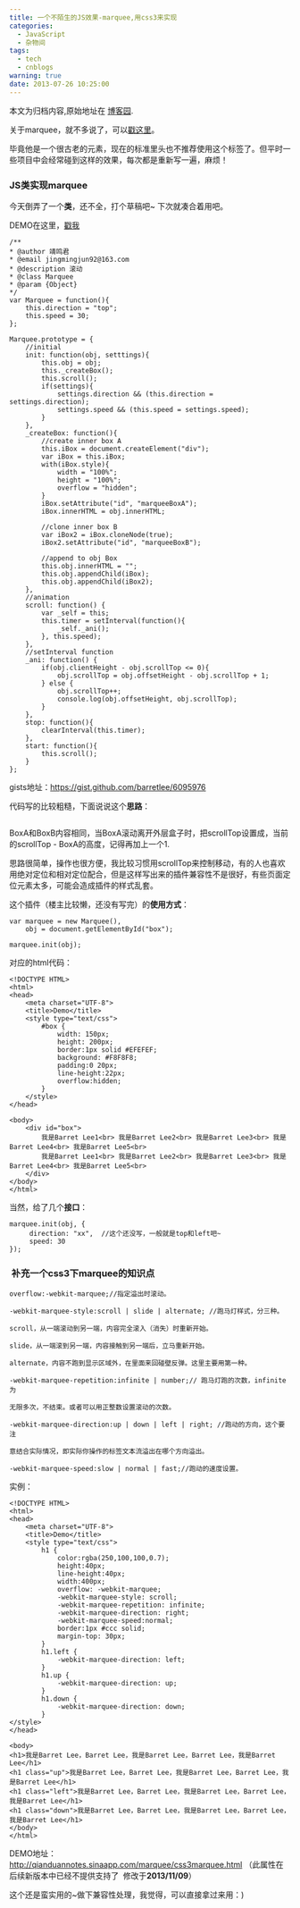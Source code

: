 ```yaml
---
title: 一个不陌生的JS效果-marquee,用css3来实现
categories:
  - JavaScript
  - 杂物间
tags:
  - tech
  - cnblogs
warning: true
date: 2013-07-26 10:25:00
---
```


<div class="history-article">本文为归档内容,原始地址在 <a href="http://www.cnblogs.com/hustskyking/archive/2013/07/26/marquee-in-javascript.html" target="_blank">博客园</a>.</div>

<p>关于marquee，就不多说了，可以<a title="marquee演示" href="http://qianduannotes.sinaapp.com/marquee/show.html" target="_blank">戳这里</a>。</p>
<p>毕竟他是一个很古老的元素，现在的标准里头也不推荐使用这个标签了。但平时一些项目中会经常碰到这样的效果，每次都是重新写一遍，麻烦！</p>


<h3>JS类实现marquee</h3>
<p>今天倒弄了一个<strong>类</strong>，还不全，打个草稿吧~ 下次就凑合着用吧。</p>
<p>DEMO在这里，<a title="DEMO" href="http://qianduannotes.sinaapp.com/marquee/index.html" target="_blank">戳我</a></p>

```
/**
* @author 靖鸣君
* @email jingmingjun92@163.com
* @description 滚动
* @class Marquee
* @param {Object}
*/
var Marquee = function(){
    this.direction = "top";
    this.speed = 30;
};

Marquee.prototype = {
    //initial
    init: function(obj, setttings){
        this.obj = obj;
        this._createBox();
        this.scroll();
        if(settings){
            settings.direction && (this.direction = settings.direction);
            settings.speed && (this.speed = settings.speed);
        }
    },
    _createBox: function(){
        //create inner box A
        this.iBox = document.createElement("div");
        var iBox = this.iBox;
        with(iBox.style){
            width = "100%";
            height = "100%";
            overflow = "hidden";
        }
        iBox.setAttribute("id", "marqueeBoxA");
        iBox.innerHTML = obj.innerHTML;

        //clone inner box B
        var iBox2 = iBox.cloneNode(true);
        iBox2.setAttribute("id", "marqueeBoxB");

        //append to obj Box
        this.obj.innerHTML = "";
        this.obj.appendChild(iBox);
        this.obj.appendChild(iBox2);
    },
    //animation
    scroll: function() {
        var _self = this;
        this.timer = setInterval(function(){
            _self._ani();
        }, this.speed);
    },
    //setInterval function
    _ani: function() {
        if(obj.clientHeight - obj.scrollTop <= 0){
            obj.scrollTop = obj.offsetHeight - obj.scrollTop + 1;
        } else {
            obj.scrollTop++;
            console.log(obj.offsetHeight, obj.scrollTop);
        }
    },
    stop: function(){
        clearInterval(this.timer);
    },
    start: function(){
        this.scroll();
    }
};
```

<p>gists地址：<a href="https://gist.github.com/barretlee/6095976">https://gist.github.com/barretlee/6095976</a></p>
<p>代码写的比较粗糙，下面说说这个<strong>思路</strong>：</p>
<p><img src="http://images.cnitblog.com/blog/387325/201307/26221029-f82024416caf481a91ad51b1576d33d0.jpg" alt=""></p>
<p>BoxA和BoxB内容相同，当BoxA滚动离开外层盒子时，把scrollTop设置成，当前的scrollTop - BoxA的高度，记得再加上一个1.</p>
<p>思路很简单，操作也很方便，我比较习惯用scrollTop来控制移动，有的人也喜欢用绝对定位和相对定位配合，但是这样写出来的插件兼容性不是很好，有些页面定位元素太多，可能会造成插件的样式乱套。</p>
<p>这个插件（楼主比较懒，还没有写完）的<strong>使用方式</strong>：</p>

```
var marquee = new Marquee(),
    obj = document.getElementById("box");

marquee.init(obj);

```

<p>对应的html代码：</p>

```
<!DOCTYPE HTML>
<html>
<head>
    <meta charset="UTF-8">
    <title>Demo</title>
    <style type="text/css">
        #box {
            width: 150px;
            height: 200px;
            border:1px solid #EFEFEF;
            background: #F8F8F8;
            padding:0 20px;
            line-height:22px;
            overflow:hidden;
        }
    </style>
</head>

<body>
    <div id="box">
        我是Barret Lee1<br> 我是Barret Lee2<br> 我是Barret Lee3<br> 我是Barret Lee4<br> 我是Barret Lee5<br>
        我是Barret Lee1<br> 我是Barret Lee2<br> 我是Barret Lee3<br> 我是Barret Lee4<br> 我是Barret Lee5<br>
    </div>
</body>
</html>

```

<p>当然，给了几个<strong>接口</strong>：</p>

```
marquee.init(obj, {
     direction: "xx",  //这个还没写，一般就是top和left吧~
     speed: 30
});

```



<h3><strong>&nbsp;补充一个css3下marquee的知识点</strong></h3>

```
overflow:-webkit-marquee;//指定溢出时滚动。

-webkit-marquee-style:scroll | slide | alternate; //跑马灯样式，分三种。

scroll，从一端滚动到另一端，内容完全滚入（消失）时重新开始。

slide，从一端滚到另一端，内容接触到另一端后，立马重新开始。

alternate，内容不跑到显示区域外，在里面来回碰壁反弹。这里主要用第一种。

-webkit-marquee-repetition:infinite | number;// 跑马灯跑的次数，infinite 为

无限多次，不结束。或者可以用正整数设置滚动的次数。

-webkit-marquee-direction:up | down | left | right; //跑动的方向，这个要注

意结合实际情况，即实际你操作的标签文本流溢出在哪个方向溢出。

-webkit-marquee-speed:slow | normal | fast;//跑动的速度设置。

```

<p>实例：</p>

```
<!DOCTYPE HTML>
<html>
<head>
    <meta charset="UTF-8">
    <title>Demo</title>
    <style type="text/css">
        h1 {
            color:rgba(250,100,100,0.7);
            height:40px;
            line-height:40px;
            width:400px;
            overflow: -webkit-marquee;
            -webkit-marquee-style: scroll;
            -webkit-marquee-repetition: infinite;
            -webkit-marquee-direction: right;
            -webkit-marquee-speed:normal;
            border:1px #ccc solid;
            margin-top: 30px;
        }
        h1.left {
            -webkit-marquee-direction: left;
        }
        h1.up {
            -webkit-marquee-direction: up;
        }
        h1.down {
            -webkit-marquee-direction: down;
        }
</style>
</head>

<body>
<h1>我是Barret Lee，Barret Lee，我是Barret Lee，Barret Lee，我是Barret Lee</h1>
<h1 class="up">我是Barret Lee，Barret Lee，我是Barret Lee，Barret Lee，我是Barret Lee</h1>
<h1 class="left">我是Barret Lee，Barret Lee，我是Barret Lee，Barret Lee，我是Barret Lee</h1>
<h1 class="down">我是Barret Lee，Barret Lee，我是Barret Lee，Barret Lee，我是Barret Lee</h1>
</body>
</html>

```

<p>DEMO地址：<a title="css3 marquee" href="http://qianduannotes.sinaapp.com/marquee/css3marquee.html" target="_blank">http://qianduannotes.sinaapp.com/marquee/css3marquee.html</a>&nbsp;（此属性在后续新版本中已经不提供支持了 &nbsp;修改于<strong>2013/11/09</strong>）</p>
<p>这个还是蛮实用的~做下兼容性处理，我觉得，可以直接拿过来用：)</p>

